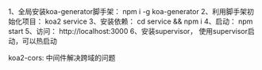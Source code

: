 1、全局安装koa-generator脚手架： npm i -g koa-generator
2、利用脚手架初始化项目： koa2 service
3、安装依赖： cd service && npm i 
4、启动： npm start 
5、访问： http://localhost:3000
6、安装supervisor， 使用supervisor启动，可以热启动


koa2-cors: 中间件解决跨域的问题
